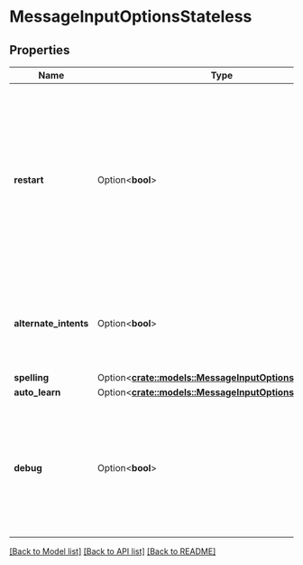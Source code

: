 # MessageInputOptionsStateless

## Properties

Name | Type | Description | Notes
------------ | ------------- | ------------- | -------------
**restart** | Option<**bool**> | Whether to restart dialog processing at the root of the dialog, regardless of any previously visited nodes. **Note:** This does not affect `turn_count` or any other context variables. | [optional][default to false]
**alternate_intents** | Option<**bool**> | Whether to return more than one intent. Set to `true` to return all matching intents. | [optional][default to false]
**spelling** | Option<[**crate::models::MessageInputOptionsSpelling**](MessageInputOptionsSpelling.md)> |  | [optional]
**auto_learn** | Option<[**crate::models::MessageInputOptionsAutoLearn**](MessageInputOptionsAutoLearn.md)> |  | [optional]
**debug** | Option<**bool**> | Whether to return additional diagnostic information. Set to `true` to return additional information in the `output.debug` property. | [optional][default to false]

[[Back to Model list]](../README.md#documentation-for-models) [[Back to API list]](../README.md#documentation-for-api-endpoints) [[Back to README]](../README.md)


